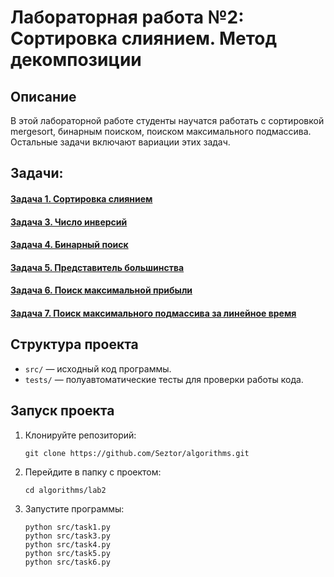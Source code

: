 # Лабораторная работа №2: Сортировка слиянием. Метод декомпозиции

## Описание
В этой лабораторной работе студенты научатся работать с сортировкой mergesort, бинарным поиском, поиском максимального подмассива.
Остальные задачи включают вариации этих задач.

## Задачи:
#### [Задача 1. Сортировка слиянием](https://github.com/Seztor/algorithms/tree/main/lab2/task1)
#### [Задача 3. Число инверсий](https://github.com/Seztor/algorithms/tree/main/lab2/task3)
#### [Задача 4. Бинарный поиск](https://github.com/Seztor/algorithms/tree/main/lab2/task4)
#### [Задача 5. Представитель большинства](https://github.com/Seztor/algorithms/tree/main/lab2/task5)
#### [Задача 6. Поиск максимальной прибыли](https://github.com/Seztor/algorithms/tree/main/lab2/task6)
#### [Задача 7. Поиск максимального подмассива за линейное время](https://github.com/Seztor/algorithms/tree/main/lab2/task7)

## Структура проекта
- `src/` — исходный код программы.
- `tests/` — полуавтоматические тесты для проверки работы кода.

## Запуск проекта
1. Клонируйте репозиторий:
   ```
   git clone https://github.com/Seztor/algorithms.git
   ```
2. Перейдите в папку с проектом:
    ```
   cd algorithms/lab2
    ```
4. Запустите программы:
     ```
   python src/task1.py
   python src/task3.py
   python src/task4.py
   python src/task5.py
   python src/task6.py
     ```
